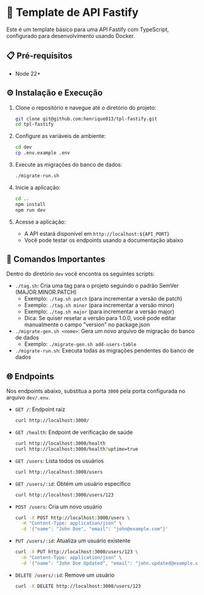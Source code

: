 <!-- TODO: Update endpoints -->

# 🚀 Template de API Fastify

Este é um template básico para uma API Fastify com TypeScript, configurado para desenvolvimento usando Docker.

## 📋 Pré-requisitos

- Node 22+

## ⚙️ Instalação e Execução

1. Clone o repositório e navegue até o diretório do projeto:

   ```bash
   git clone git@github.com:henrique013/tpl-fastify.git
   cd tpl-fastify
   ```

2. Configure as variáveis de ambiente:

   ```bash
   cd dev
   cp .env.example .env
   ```

3. Execute as migrações do banco de dados:

   ```bash
   ./migrate-run.sh
   ```

4. Inicie a aplicação:

   ```bash
   cd ..
   npm install
   npm run dev
   ```

5. Acesse a aplicação:
   - A API estará disponível em `http://localhost:${API_PORT}`
   - Você pode testar os endpoints usando a documentação abaixo

## 🔑 Comandos Importantes

Dentro do diretório `dev` você encontra os seguintes scripts:

- `./tag.sh`: Cria uma tag para o projeto seguindo o padrão SemVer (MAJOR.MINOR.PATCH)
  - Exemplo: `./tag.sh patch` (para incrementar a versão de patch)
  - Exemplo: `./tag.sh minor` (para incrementar a versão minor)
  - Exemplo: `./tag.sh major` (para incrementar a versão major)
  - Dica: Se quiser resetar a versão para 1.0.0, você pode editar manualmente o campo "version" no package.json
- `./migrate-gen.sh <nome>`: Gera um novo arquivo de migração do banco de dados
  - Exemplo: `./migrate-gen.sh add-users-table`
- `./migrate-run.sh`: Executa todas as migrações pendentes do banco de dados

## 🌐 Endpoints

Nos endpoints abaixo, substitua a porta `3000` pela porta configurada no arquivo `dev/.env`.

- `GET /`: Endpoint raiz

  ```bash
  curl http://localhost:3000/
  ```

- `GET /health`: Endpoint de verificação de saúde

  ```bash
  curl http://localhost:3000/health
  curl http://localhost:3000/health?uptime=true
  ```

- `GET /users`: Lista todos os usuários

  ```bash
  curl http://localhost:3000/users
  ```

- `GET /users/:id`: Obtém um usuário específico

  ```bash
  curl http://localhost:3000/users/123
  ```

- `POST /users`: Cria um novo usuário

  ```bash
  curl -X POST http://localhost:3000/users \
    -H "Content-Type: application/json" \
    -d '{"name": "John Doe", "email": "john@example.com"}'
  ```

- `PUT /users/:id`: Atualiza um usuário existente

  ```bash
  curl -X PUT http://localhost:3000/users/123 \
    -H "Content-Type: application/json" \
    -d '{"name": "John Doe Updated", "email": "john.updated@example.com"}'
  ```

- `DELETE /users/:id`: Remove um usuário
  ```bash
  curl -X DELETE http://localhost:3000/users/123
  ```
